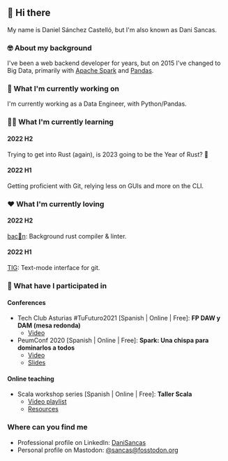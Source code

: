 ## 👋 Hi there 
My name is Daniel Sánchez Castelló, but I'm also known as Dani Sancas.

### 🤓 About my background
I've been a web backend developer for years, but on 2015 I've changed to Big Data, primarily with [Apache Spark](https://github.com/apache/spark) and [Pandas](https://github.com/pandas-dev/pandas).

### 👷 What I'm currently working on
I'm currently working as a Data Engineer, with Python/Pandas.

### 👨‍🎓 What I'm currently learning

#### 2022 H2
Trying to get into Rust (again), is 2023 going to be the Year of Rust? 🤔

#### 2022 H1
Getting proficient with Git, relying less on GUIs and more on the CLI.

### ❤️ What I'm currently loving

#### 2022 H2
[bac🐽n](https://crates.io/crates/bacon): Background rust compiler & linter.

#### 2022 H1
[TIG](https://github.com/jonas/tig): Text-mode interface for git.

### 🤝 What have I participated in
#### Conferences
- Tech Club Asturias #TuFuturo2021 [Spanish | Online | Free]: **FP DAW y DAM (mesa redonda)**
  - [Video](https://www.youtube.com/watch?v=fVS9mlL4Tok)
- PeumConf 2020 [Spanish | Online | Free]: **Spark: Una chispa para dominarlos a todos**
  - [Video](https://www.youtube.com/watch?v=_k4-b_MKCik)
  - [Slides](https://github.com/DaniSancas/conferences/blob/main/peumconf2020_spark.pdf)
#### Online teaching
- Scala workshop series [Spanish | Online | Free]: **Taller Scala**
  - [Video playlist](https://www.youtube.com/playlist?list=PLQLA_LWJwvJPQkoO7MzOWPc1eqZH8jPZF)
  - [Resources](https://github.com/DaniSancas/TallerScalaPEUM)

### Where can you find me
- Professional profile on LinkedIn: [DaniSancas](https://www.linkedin.com/in/danisancas/)
- Personal profile on Mastodon: [@sancas@fosstodon.org](https://fosstodon.org/@sancas)

<!--
**DaniSancas/DaniSancas** is a ✨ _special_ ✨ repository because its `README.md` (this file) appears on your GitHub profile.

Here are some ideas to get you started:

- 🔭 I’m currently working on ...
- 🌱 I’m currently learning ...
- 👯 I’m looking to collaborate on ...
- 🤔 I’m looking for help with ...
- 💬 Ask me about ...
- 📫 How to reach me: ...
- 😄 Pronouns: ...
- ⚡ Fun fact: ...
-->
